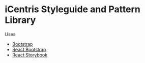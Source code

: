 # iCentris Styleguide and Pattern Library

Uses
* [Bootstrap](https://getbootstrap.com)
* [React Bootstrap](https://react-bootstrap.github.io/)
* [React Storybook](https://getstorybook.io)
